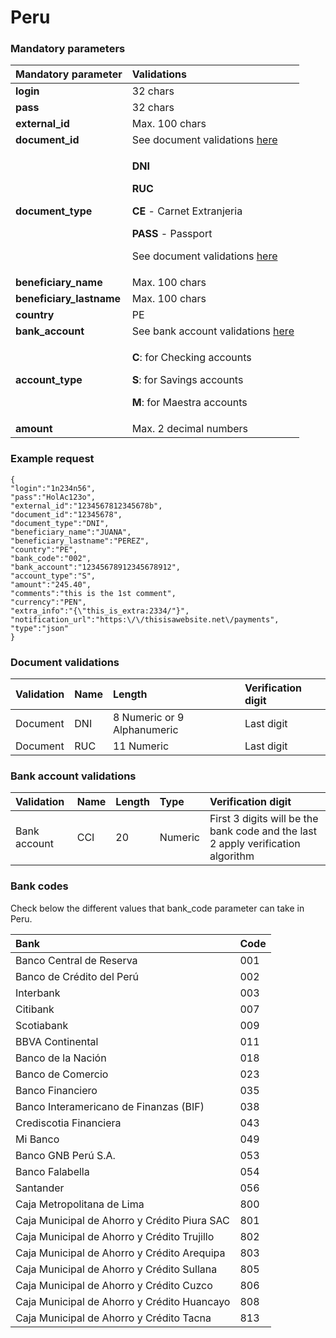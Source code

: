 # Peru

### Mandatory parameters

<table>
  <thead>
    <tr>
      <th style="text-align:left"><b>Mandatory parameter</b>
      </th>
      <th style="text-align:left"><b>Validations</b>
      </th>
    </tr>
  </thead>
  <tbody>
    <tr>
      <td style="text-align:left"><b>login</b>
      </td>
      <td style="text-align:left">32 chars</td>
    </tr>
    <tr>
      <td style="text-align:left"><b>pass</b>
      </td>
      <td style="text-align:left">32 chars</td>
    </tr>
    <tr>
      <td style="text-align:left"><b>external_id</b>
      </td>
      <td style="text-align:left">Max. 100 chars</td>
    </tr>
    <tr>
      <td style="text-align:left"><b>document_id</b>
      </td>
      <td style="text-align:left">See document validations <a href="peru.md#document-validations">here</a>
      </td>
    </tr>
    <tr>
      <td style="text-align:left"><b>document_type</b>
      </td>
      <td style="text-align:left">
        <p><b>DNI</b>
        </p>
        <p><b>RUC</b>
        </p>
        <p><b>CE </b>-<b> </b>Carnet Extranjeria</p>
        <p><b>PASS </b>- Passport</p>
        <p>See document validations <a href="peru.md#document-validations">here</a>
        </p>
      </td>
    </tr>
    <tr>
      <td style="text-align:left"><b>beneficiary_name</b>
      </td>
      <td style="text-align:left">Max. 100 chars</td>
    </tr>
    <tr>
      <td style="text-align:left"><b>beneficiary_lastname</b>
      </td>
      <td style="text-align:left">Max. 100 chars</td>
    </tr>
    <tr>
      <td style="text-align:left"><b>country</b>
      </td>
      <td style="text-align:left">PE</td>
    </tr>
    <tr>
      <td style="text-align:left"><b>bank_account</b>
      </td>
      <td style="text-align:left">See bank account validations <a href="peru.md#bank-account-validations">here</a>
      </td>
    </tr>
    <tr>
      <td style="text-align:left"><b>account_type</b>
      </td>
      <td style="text-align:left">
        <p><b>C</b>: for Checking accounts</p>
        <p><b>S</b>: for Savings accounts</p>
        <p><b>M</b>: for Maestra accounts</p>
      </td>
    </tr>
    <tr>
      <td style="text-align:left"><b>amount</b>
      </td>
      <td style="text-align:left">Max. 2 decimal numbers</td>
    </tr>
  </tbody>
</table>

### Example request

```text
{
"login":"1n234n56",
"pass":"HolAc123o",
"external_id":"1234567812345678b",
"document_id":"12345678",
"document_type":"DNI",
"beneficiary_name":"JUANA",
"beneficiary_lastname":"PEREZ",
"country":"PE",
"bank_code":"002",
"bank_account":"12345678912345678912",
"account_type":"S",
"amount":"245.40",
"comments":"this is the 1st comment",
"currency":"PEN",
"extra_info":"{\"this_is_extra:2334/"}",
"notification_url":"https:\/\/thisisawebsite.net\/payments",
"type":"json"
}
```

### Document validations

| Validation | Name | Length | Verification digit |
| :--- | :--- | :--- | :--- |
| Document | DNI | 8 Numeric or 9 Alphanumeric | Last digit |
| Document | RUC | 11 Numeric | Last digit |

### Bank account validations

| Validation | Name | Length | Type | Verification digit |
| :--- | :--- | :--- | :--- | :--- |
| Bank account | CCI | 20 | Numeric | First 3 digits will be the bank code and the last 2 apply verification algorithm |

### **Bank codes**

Check below the different values that bank\_code parameter can take in Peru.

| **Bank** | **Code** |
| :--- | :--- |
| Banco Central de Reserva | 001 |
| Banco de Crédito del Perú | 002 |
| Interbank | 003 |
| Citibank | 007 |
| Scotiabank | 009 |
| BBVA Continental | 011 |
| Banco de la Nación | 018 |
| Banco de Comercio | 023 |
| Banco Financiero | 035 |
| Banco Interamericano de Finanzas \(BIF\) | 038 |
| Crediscotia Financiera | 043 |
| Mi Banco | 049 |
| Banco GNB Perú S.A. | 053 |
| Banco Falabella | 054 |
| Santander | 056 |
| Caja Metropolitana de Lima | 800 |
| Caja Municipal de Ahorro y Crédito Piura SAC | 801 |
| Caja Municipal de Ahorro y Crédito Trujillo | 802 |
| Caja Municipal de Ahorro y Crédito Arequipa | 803 |
| Caja Municipal de Ahorro y Crédito Sullana | 805 |
| Caja Municipal de Ahorro y Crédito Cuzco | 806 |
| Caja Municipal de Ahorro y Crédito Huancayo | 808 |
| Caja Municipal de Ahorro y Crédito Tacna | 813 |

